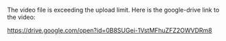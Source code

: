 The video file is exceeding the upload limit. Here is the google-drive link to the video:

https://drive.google.com/open?id=0B8SUGei-1VstMFhuZFZ2OWVDRm8
